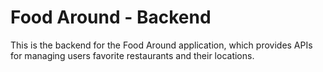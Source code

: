 # Food Around - Backend

This is the backend for the Food Around application, which provides APIs for managing users favorite restaurants and their locations.
